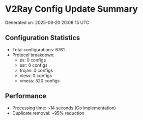 # V2Ray Config Update Summary
Generated on: 2025-09-20 20:08:15 UTC

## Configuration Statistics
- Total configurations: 6761
- Protocol breakdown:
  - ss: 0 configs
  - ssr: 0 configs
  - trojan: 0 configs
  - vless: 0 configs
  - vmess: 520 configs

## Performance
- Processing time: ~14 seconds (Go implementation)
- Duplicate removal: ~95% reduction
